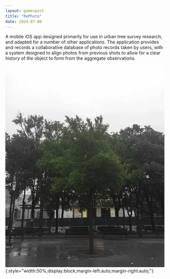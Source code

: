 ```yaml
---
layout: gamespost
title: "RePhoto"
date: 2024-07-06
---
```


A mobile iOS app designed primarily for use in urban tree survey research, and adapted for a number of other applications. The application provides and records a collaborative database of photo records taken by users, with a system designed to align photos from previous shots to allow for a clear history of the object to form from the aggregate observations.

![RephotoImage](/images/rephotogif.gif){:style="width:50%;display:block;margin-left:auto;margin-right:auto;"}